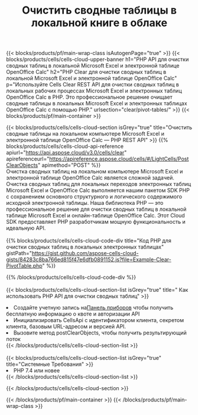 ﻿---
title:  Очистить сводные таблицы в локальной книге в облаке
description: Облачные API и SDK для очистки сводных таблиц на Microsoft Excel и OpenOffice Calc. Очистить сводные таблицы в локальных электронных таблицах с помощью облака Cells API. SDK поддерживает различные языки разработки. Среди них Android, C#, Go, Java, NodeJS, Perl, PHP, Python, Ruby и swift.
url: /ru/php/clear/pivot-tables/
---
{{< blocks/products/pf/main-wrap-class isAutogenPage="true" >}}
{{< blocks/products/cells/cells-cloud-upper-banner h1="PHP API для очистки сводных таблиц в локальной Microsoft Excel и электронной таблице OpenOffice Calc" h2="PHP Clear для очистки сводных таблиц в локальной Microsoft Excel и электронной таблице OpenOffice Calc" p="Используйте Cells Clear REST API для очистки сводных таблиц в локальных рабочих процессах Microsoft Excel и электронных таблиц OpenOffice Calc в PHP. Это профессиональное решение очищает сводные таблицы в локальных Microsoft Excel и электронных таблицах OpenOffice Calc с помощью PHP." urlsection="clear/pivot-tables/" >}}
{{< blocks/products/pf/main-container >}}

{{< blocks/products/cells/cells-cloud-section isGrey="true" title="Очистить сводные таблицы на локальном компьютере Microsoft Excel и электронной таблице OpenOffice Calc — PHP REST API" >}}
{{% blocks/products/cells/cells-cloud-api-reference apiurl="https://api.aspose.cloud/v3.0/cells/clear" apireferenceurl="https://apireference.aspose.cloud/cells/#/LightCells/PostClearObjects" apimethod="POST" %}}
<br/>
Очистка сводных таблиц на локальном компьютере Microsoft Excel и электронной таблице OpenOffice Calc является сложной задачей. Очистка сводных таблиц для локальных переходов электронных таблиц Microsoft Excel и OpenOffice Calc выполняется нашим пакетом SDK PHP с сохранением основного структурного и логического содержимого исходной электронной таблицы. Наша библиотека PHP — это профессиональное решение для очистки сводных таблиц в локальной таблице Microsoft Excel и онлайн-таблице OpenOffice Calc. Этот Cloud SDK предоставляет PHP разработчикам мощную функциональность и идеальную API.
<br/>
<br/>
{{% blocks/products/cells/cells-cloud-code-div title="Код PHP для очистки сводных таблиц в локальных электронных таблицах" gistPath="https://gist.github.com/aspose-cells-cloud-gists/84283c8ba766ed815f47e6dfb0891152.js?file=Example-Clear-PivotTable.php" %}}
  
{{% /blocks/products/cells/cells-cloud-code-div %}}
<br/>
<br/>
{{< blocks/products/cells/cells-cloud-section-list isGrey="true" title=" Как использовать PHP API для очистки сводных таблиц" >}}
<li> Создайте учетную запись на<a href="https://dashboard.aspose.cloud/">Панель приборов</a> чтобы получить бесплатную информацию о квоте и авторизации API</li>
<li>Инициализировать CellsApi с идентификатором клиента, секретом клиента, базовым URL-адресом и версией API.</li>
<li>Вызовите метод postClearObjects, чтобы получить результирующий поток</li>
{{< /blocks/products/cells/cells-cloud-section-list >}}
<br/>
<br/>
{{< blocks/products/cells/cells-cloud-section-list isGrey="true" title="Системные Требования" >}}
<li>PHP 7.4 или новее</li>
{{< /blocks/products/cells/cells-cloud-section-list >}}

{{< /blocks/products/cells/cells-cloud-section >}}

{{< /blocks/products/pf/main-container >}}
{{< /blocks/products/pf/main-wrap-class >}}

